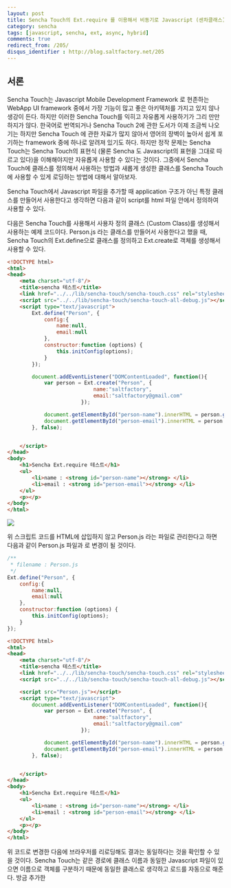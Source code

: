 ```yaml
---
layout: post
title: Sencha Touch의 Ext.require 를 이용해서 비동기로 Javascript (센차클래스) 로딩하기
category: sencha
tags: [javascript, sencha, ext, async, hybrid]
comments: true
redirect_from: /205/
disqus_identifier : http://blog.saltfactory.net/205
---
```


## 서론

Sencha Touch는 Javascript Mobile Development Framework 로 현존하는 WebApp UI framework 중에서 가장 기능이 많고 좋은 아키텍처를 가지고 있지 않나 생강이 든다. 하지만 이러한 Sencha Touch를 익히고 자유롭게 사용하기가 그리 만만하지가 않다. 한국어로 번역되거나 Sencha Touch 2에 관한 도서가 이제 조금씩 나오기는 하지만 Sencha Touch 에 관한 자료가 많지 않아서 영어의 장벽이 높아서 쉽게 포기하는 framework 중에 하나로 알려져 있기도 하다. 하지만 정작 문제는 Sencha Touch는 Sencha Touch의 표현식 (물론 Sencha 도 Javascript의 표현을 그대로 따르고 있다)을 이해해야지만 자유롭게 사용할 수 있다는 것이다. 그중에서 Sencha Touch에 클래스를 정의해서 사용하는 방법과 새롭게 생성한 클래스를 Sencha Touch에 사용할 수 있게 로딩하는 방법에 대해서 알아보자.
<!--more-->

Sencha Touch에서 Javascript 파일을 추가할 때 application 구조가 아닌 특정 클래스를 만들어서 사용한다고 생각하면 다음과 같이 script를 html 파일 안에서 정의하여 사용할 수 있다.

다음은  Sencha Touch를 사용해서 사용자 정의 클래스 (Custom Class)를 생성해서 사용하는 예제 코드이다. Person.js 라는 클래스를 만들어서 사용한다고 했을 때, Sencha Touch의 Ext.define으로 클래스를 정의하고 Ext.create로 객체를 생성해서 사용할 수 있다.

```html
<!DOCTYPE html>
<html>
<head>
    <meta charset="utf-8"/>
    <title>sencha 테스트</title>
    <link href="../../lib/sencha-touch/sencha-touch.css" rel="stylesheet"/>
    <script src="../../lib/sencha-touch/sencha-touch-all-debug.js"></script>
    <script type="text/javascript">
        Ext.define("Person", {
            config:{
                name:null,
                email:null
            },
            constructor:function (options) {
                this.initConfig(options);
            }
        });

        document.addEventListener("DOMContentLoaded", function(){
            var person = Ext.create("Person", {
                            name:"saltfactory",
                            email:"saltfactory@gmail.com"
                        });

            document.getElementById("person-name").innerHTML = person.getName();
            document.getElementById("person-email").innerHTML = person.getEmail();
        }, false);


    </script>
</head>
<body>
    <h1>Sencha Ext.require 테스트</h1>
    <ul>
        <li>name : <strong id="person-name"></strong> </li>
        <li>email : <strong id="person-email"></strong> </li>
    </ul>
    <p></p>
</body>
</html>
```

![](http://blog.hibrainapps.net/saltfactory/images/524c0faa-4bd0-47fd-9c01-690a759cc872)

위 스크립트 코드를 HTML에 삽입하지 않고 Person.js 라는 파일로 관리한다고 하면 다음과 같이 Person.js 파일과 <script src="Person.js"></script>로 변경이 될 것이다.

```javascript
/**
 * filename : Person.js
 */
Ext.define("Person", {
    config:{
        name:null,
        email:null
    },
    constructor:function (options) {
        this.initConfig(options);
    }
});
```

```html
<!DOCTYPE html>
<html>
<head>
    <meta charset="utf-8"/>
    <title>sencha 테스트</title>
    <link href="../../lib/sencha-touch/sencha-touch.css" rel="stylesheet"/>
    <script src="../../lib/sencha-touch/sencha-touch-all-debug.js"></script>

    <script src="Person.js"></script>
    <script type="text/javascript">
        document.addEventListener("DOMContentLoaded", function(){
            var person = Ext.create("Person", {
                            name:"saltfactory",
                            email:"saltfactory@gmail.com"
                        });

            document.getElementById("person-name").innerHTML = person.getName();
            document.getElementById("person-email").innerHTML = person.getEmail();
        }, false);


    </script>
</head>
<body>
    <h1>Sencha Ext.require 테스트</h1>
    <ul>
        <li>name : <strong id="person-name"></strong> </li>
        <li>email : <strong id="person-email"></strong> </li>
    </ul>
    <p></p>
</body>
</html>
```

위 코드로 변경한 다음에 브라우저를 리로딩해도 결과는 동일하다는 것을 확인할 수 있을 것이다. Sencha Touch는 같은 경로에 클래스 이름과 동일한 Javascript 파일이 있으면 이름으로 객체를 구분하기 때문에 동일한 클래스로 생각하고 로드를 자동으로 해준다. 방금 추가한 <script src="Person.js">를 삭제시켜보자.
개발을 위해서 sench touch debug all javascript를 상용하고 있다면 아래와 같은 Warning이 발생하기는 하지만 같은 경로에 있는 Person.js를 로드해서 Person 클래스를 해석하고 객체를 만들 수는 있다는 것을 확인할 수 있다.

![](http://blog.hibrainapps.net/saltfactory/images/7e6141e3-3f98-4fbf-a0c4-05df6a03f589)

Sencha Touch는 클래스 파일을 동기모드와 비동기모드로 로드를 할 수 있는데 기본적으로는 동기모드로 로드를 한다. 만약 비동기모드로 로드를 하고 싶을 경우는 Ext.require를 이용해서 처리할 수 있다. 하지만 다음과 같이 Ext.require 만 사용해서 Sencha 의 클래스 파일을 로드시키면 비동기방식으로 로드를 하기 때문에 document의 로드와 순서적으로 비동기 적으로 로드가 발생해서 Ext.require로 로드가 된 것이 아니라 같은 경로의 Person.js 파일을 먼저 찾게 되어서 WARN 이 발생한 것을 확인할 수 있다.

```html
<!DOCTYPE html>
<html>
<head>
    <meta charset="utf-8"/>
    <title>sencha 테스트</title>
    <link href="../../lib/sencha-touch/sencha-touch.css" rel="stylesheet"/>
    <script src="../../lib/sencha-touch/sencha-touch-all-debug.js"></script>

    <!--<script src="Person.js"></script>-->
    <script type="text/javascript">
        Ext.require("Person");

        document.addEventListener("DOMContentLoaded", function(){
            var person = Ext.create("Person", {
                            name:"saltfactory",
                            email:"saltfactory@gmail.com"
                        });

            document.getElementById("person-name").innerHTML = person.getName();
            document.getElementById("person-email").innerHTML = person.getEmail();
        }, false);

    </script>
</head>
<body>
    <h1>Sencha Ext.require 테스트</h1>
    <ul>
        <li>name : <strong id="person-name"></strong> </li>
        <li>email : <strong id="person-email"></strong> </li>
    </ul>
    <p></p>
</body>
</html>
```

![](http://blog.hibrainapps.net/saltfactory/images/fe47bf80-8396-4ea6-a28c-0b2d2329ac20)

정말 Ext.require과 상관없이 Ext.create가 이름을 가지고 Person.js 찾는지 확인하기 위해서 Person.js 파일을 classes라는 폴더로 이동을 하고 다시 실행을 시켜보았다. 그러면 다음과 같은 에러를 보게 될 것이다. 즉, 클래스를 명시적으로 로드하는 것을 찾지도 못했고, 명시된 것이 없어서 클래스 이름과 같은 Person.js 파일을 같은 경로에서 찾아봤지만 찾을 수 없다는 에러이다.

![](http://blog.hibrainapps.net/saltfactory/images/29422cfe-22ad-42c3-a342-1691bc03e50d)

그래서 우리는 Sencha에게 Person이 ./classes/Person.js 라는 파일이라는 힌트를 주기로하자.

```html
<!DOCTYPE html>
<html>
<head>
    <meta charset="utf-8"/>
    <title>sencha 테스트</title>
    <link href="../../lib/sencha-touch/sencha-touch.css" rel="stylesheet"/>
    <script src="../../lib/sencha-touch/sencha-touch-all-debug.js"></script>

    <!--<script src="Person.js"></script>-->
    <script type="text/javascript">
        Ext.Loader.setConfig({
            paths:{
                'Person':'./classes/Person.js'
            }
        });

        Ext.require("Person");

        document.addEventListener("DOMContentLoaded", function(){
            var person = Ext.create("Person", {
                            name:"saltfactory",
                            email:"saltfactory@gmail.com"
                        });

            document.getElementById("person-name").innerHTML = person.getName();
            document.getElementById("person-email").innerHTML = person.getEmail();
        }, false);


    </script>
</head>
<body>
    <h1>Sencha Ext.require 테스트</h1>
    <ul>
        <li>name : <strong id="person-name"></strong> </li>
        <li>email : <strong id="person-email"></strong> </li>
    </ul>
    <p></p>
</body>
</html>
```

다음 코드를 추가한다. 아직 비동기문제로 발생하는 Ext.require의 문제는 해결되지 않았다.

![](http://blog.hibrainapps.net/saltfactory/images/3e48a209-5d86-4da0-a121-3da119167761)

Secnch는 어플리케이션 로드를 담당하는 Ext.application 이라는 객체를 가지고 있는데 이것을 이용해서 Ext.require의 비동기로드 문제를 해결할 수 있다. Ext.application은 센차가 필요한 모든 클래스를 로드하고 난 다음에 launch 라는 메소드를 callback 하기 때문에 Ext.application의 launch 메소드에서 위 코드를 구현하면 된다.

```html
<!DOCTYPE html>
<html>
<head>
    <meta charset="utf-8"/>
    <title>sencha 테스트</title>
    <link href="../../lib/sencha-touch/sencha-touch.css" rel="stylesheet"/>
    <script src="../../lib/sencha-touch/sencha-touch-all-debug.js"></script>

    <!--<script src="Person.js"></script>-->
    <script type="text/javascript">
        Ext.Loader.setConfig({
            paths:{
                'Person':'./classes/Person.js'
            }
        });

        Ext.require("Person");

        Ext.application({
            name:"SenchaTutorial",
            launch:function () {
                var person = Ext.create("Person", {
                    name:"saltfactory",
                    email:"saltfactory@gmail.com"
                });

                document.getElementById("person-name").innerHTML = person.getName();
                document.getElementById("person-email").innerHTML = person.getEmail();
            }
        });

//        document.addEventListener("DOMContentLoaded", function(){
//            var person = Ext.create("Person", {
//                            name:"saltfactory",
//                            email:"saltfactory@gmail.com"
//                        });
//
//            document.getElementById("person-name").innerHTML = person.getName();
//            document.getElementById("person-email").innerHTML = person.getEmail();
//        }, false);



    </script>
</head>
<body>
    <h1>Sencha Ext.require 테스트</h1>
    <ul>
        <li>name : <strong id="person-name"></strong> </li>
        <li>email : <strong id="person-email"></strong> </li>
    </ul>
    <p></p>
</body>
</html>
```

이제 좀더 Sencha 스러운 코드가 완성이 되었다. Ext.application에서는 require라는 속성이 있기 때문에 Ext.require로 외부 클래스 파일을 로드한 것 처럼 Ext.application의 require 속성으로 외부 클래스를 로드해서 Sencha 어플리케이션 적용할 수 있다.

```html
<!DOCTYPE html>
<html>
<head>
    <meta charset="utf-8"/>
    <title>sencha 테스트</title>
    <link href="../../lib/sencha-touch/sencha-touch.css" rel="stylesheet"/>
    <script src="../../lib/sencha-touch/sencha-touch-all-debug.js"></script>

    <!--<script src="Person.js"></script>-->
    <script type="text/javascript">
        Ext.Loader.setConfig({
            paths:{
                'Person':'./classes/Person.js'
            }
        });

//        Ext.require("Person");

        Ext.application({
            name:"SenchaTutorial",
            requires:["Person"],
            launch:function () {
                var person = Ext.create("Person", {
                    name:"saltfactory",
                    email:"saltfactory@gmail.com"
                });

                document.getElementById("person-name").innerHTML = person.getName();
                document.getElementById("person-email").innerHTML = person.getEmail();
            }
        });

//        document.addEventListener("DOMContentLoaded", function(){
//            var person = Ext.create("Person", {
//                            name:"saltfactory",
//                            email:"saltfactory@gmail.com"
//                        });
//
//            document.getElementById("person-name").innerHTML = person.getName();
//            document.getElementById("person-email").innerHTML = person.getEmail();
//        }, false);



    </script>
</head>
<body>
    <h1>Sencha Ext.require 테스트</h1>
    <ul>
        <li>name : <strong id="person-name"></strong> </li>
        <li>email : <strong id="person-email"></strong> </li>
    </ul>
    <p></p>
</body>
</html>
```

## 참고

1. http://docs.sencha.com/touch/2-0/#!/api/Ext.Loader
2. 이광호, Interpress, "센차터치 2 입문에서 활용까지", p. 106~p. 126

